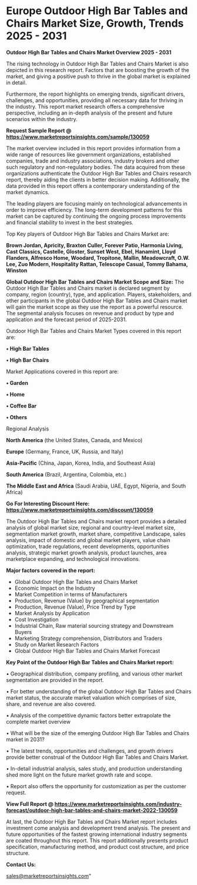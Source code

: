 # Europe Outdoor High Bar Tables and Chairs Market Size, Growth, Trends 2025 - 2031

<Strong> Outdoor High Bar Tables and Chairs Market Overview 2025 - 2031</strong>

The rising technology in Outdoor High Bar Tables and Chairs Market is also depicted in this research report. Factors that are boosting the growth of the market, and giving a positive push to thrive in the global market is explained in detail.

Furthermore, the report highlights on emerging trends, significant drivers, challenges, and opportunities, providing all necessary data for thriving in the industry. This report market research offers a comprehensive perspective, including an in-depth analysis of the present and future scenarios within the industry.

<strong>Request Sample Report @ <a href=https://www.marketreportsinsights.com/sample/130059>https://www.marketreportsinsights.com/sample/130059</a></strong>

The market overview included in this report provides information from a wide range of resources like government organizations, established companies, trade and industry associations, industry brokers and other such regulatory and non-regulatory bodies. The data acquired from these organizations authenticate the Outdoor High Bar Tables and Chairs research report, thereby aiding the clients in better decision making. Additionally, the data provided in this report offers a contemporary understanding of the market dynamics.

The leading players are focusing mainly on technological advancements in order to improve efficiency. The long-term development patterns for this market can be captured by continuing the ongoing process improvements and financial stability to invest in the best strategies.

Top Key players of Outdoor High Bar Tables and Chairs Market are:

<strong>Brown Jordan, Apricity, Braxton Culler, Forever Patio, Harmonia Living, Cast Classics, Castelle, Gloster, Sunset West, Ebel, Hanamint, Lloyd Flanders, Alfresco Home, Woodard, Tropitone, Mallin, Meadowcraft, O.W. Lee, Zuo Modern, Hospitality Rattan, Telescope Casual, Tommy Bahama, Winston</strong>

<strong><b>Global Outdoor High Bar Tables and Chairs Market Scope and Size:</b></strong>
The Outdoor High Bar Tables and Chairs market is declared segment by company, region (country), type, and application. Players, stakeholders, and other participants in the global Outdoor High Bar Tables and Chairs market will gain the market scope as they use the report as a powerful resource. The segmental analysis focuses on revenue and product by type and application and the forecast period of 2025-2031.

Outdoor High Bar Tables and Chairs Market Types covered in this report are:

<strong>• High Bar Tables

• High Bar Chairs</strong>

Market Applications covered in this report are:

<strong>• Garden

• Home

• Coffee Bar

• Others</strong> 

Regional Analysis

<strong>North America</strong> (the United States, Canada, and Mexico)

<strong>Europe</strong> (Germany, France, UK, Russia, and Italy)

<strong>Asia-Pacific</strong> (China, Japan, Korea, India, and Southeast Asia)

<strong>South America</strong> (Brazil, Argentina, Colombia, etc.)

<strong>The Middle East and Africa</strong> (Saudi Arabia, UAE, Egypt, Nigeria, and South Africa)

<strong>Go For Interesting Discount Here: <a href=https://www.marketreportsinsights.com/discount/130059>https://www.marketreportsinsights.com/discount/130059</a></strong>

The Outdoor High Bar Tables and Chairs market report provides a detailed analysis of global market size, regional and country-level market size, segmentation market growth, market share, competitive Landscape, sales analysis, impact of domestic and global market players, value chain optimization, trade regulations, recent developments, opportunities analysis, strategic market growth analysis, product launches, area marketplace expanding, and technological innovations.

<strong><b>Major factors covered in the report:</b></strong>
<ul>
  <li>Global Outdoor High Bar Tables and Chairs Market </li>
  <li>Economic Impact on the Industry</li>
  <li>Market Competition in terms of Manufacturers</li>
  <li>Production, Revenue (Value) by geographical segmentation</li>
  <li>Production, Revenue (Value), Price Trend by Type</li>
  <li>Market Analysis by Application</li>
  <li>Cost Investigation</li>
  <li>Industrial Chain, Raw material sourcing strategy and Downstream Buyers</li>
  <li>Marketing Strategy comprehension, Distributors and Traders</li>
  <li>Study on Market Research Factors</li>
  <li>Global Outdoor High Bar Tables and Chairs Market Forecast</li>
</ul>

<strong><b>Key Point of the Outdoor High Bar Tables and Chairs Market report:</b></strong>

• Geographical distribution, company profiling, and various other market segmentation are provided in the report.

• For better understanding of the global Outdoor High Bar Tables and Chairs market status, the accurate market valuation which comprises of size, share, and revenue are also covered.

• Analysis of the competitive dynamic factors better extrapolate the complete market overview

• What will be the size of the emerging Outdoor High Bar Tables and Chairs market in 2031?

• The latest trends, opportunities and challenges, and growth drivers provide better construal of the Outdoor High Bar Tables and Chairs Market.

• In-detail industrial analysis, sales study, and production understanding shed more light on the future market growth rate and scope.

• Report also offers the opportunity for customization as per the customer request.

<strong><b>View Full Report @ <a href=https://www.marketreportsinsights.com/industry-forecast/outdoor-high-bar-tables-and-chairs-market-2022-130059>https://www.marketreportsinsights.com/industry-forecast/outdoor-high-bar-tables-and-chairs-market-2022-130059</a></b></strong>


At last, the Outdoor High Bar Tables and Chairs Market report includes investment come analysis and development trend analysis. The present and future opportunities of the fastest growing international industry segments are coated throughout this report. This report additionally presents product specification, manufacturing method, and product cost structure, and price structure.

<strong>Contact Us:</strong>

sales@marketreportsinsights.com"
